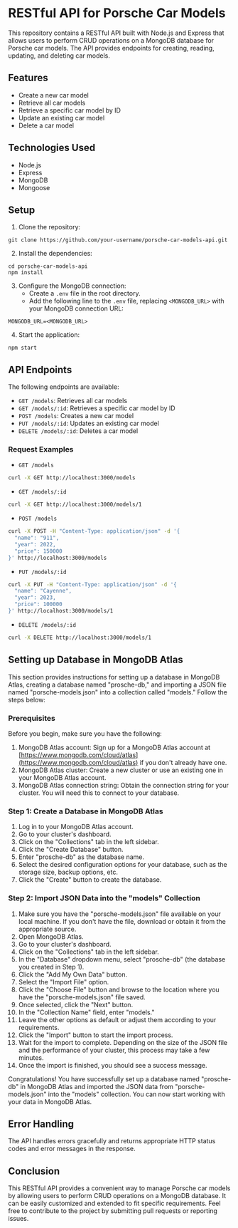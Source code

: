 # RESTful API for Porsche Car Models

This repository contains a RESTful API built with Node.js and Express that allows users to perform CRUD operations on a MongoDB database for Porsche car models. The API provides endpoints for creating, reading, updating, and deleting car models.

## Features

- Create a new car model
- Retrieve all car models
- Retrieve a specific car model by ID
- Update an existing car model
- Delete a car model

## Technologies Used

- Node.js
- Express
- MongoDB
- Mongoose

## Setup

1. Clone the repository:

```
git clone https://github.com/your-username/porsche-car-models-api.git
```

2. Install the dependencies:

```
cd porsche-car-models-api
npm install
```

3. Configure the MongoDB connection:
   - Create a `.env` file in the root directory.
   - Add the following line to the `.env` file, replacing `<MONGODB_URL>` with your MongoDB connection URL:

```
MONGODB_URL=<MONGODB_URL>
```

4. Start the application:

```
npm start
```

## API Endpoints

The following endpoints are available:

- `GET /models`: Retrieves all car models
- `GET /models/:id`: Retrieves a specific car model by ID
- `POST /models`: Creates a new car model
- `PUT /models/:id`: Updates an existing car model
- `DELETE /models/:id`: Deletes a car model

### Request Examples

- `GET /models`

```bash
curl -X GET http://localhost:3000/models
```

- `GET /models/:id`

```bash
curl -X GET http://localhost:3000/models/1
```

- `POST /models`

```bash
curl -X POST -H "Content-Type: application/json" -d '{
  "name": "911",
  "year": 2022,
  "price": 150000
}' http://localhost:3000/models
```

- `PUT /models/:id`

```bash
curl -X PUT -H "Content-Type: application/json" -d '{
  "name": "Cayenne",
  "year": 2023,
  "price": 100000
}' http://localhost:3000/models/1
```

- `DELETE /models/:id`

```bash
curl -X DELETE http://localhost:3000/models/1
```

## Setting up Database in MongoDB Atlas

This section provides instructions for setting up a database in MongoDB Atlas, creating a database named "prosche-db," and importing a JSON file named "porsche-models.json" into a collection called "models." Follow the steps below:

### Prerequisites

Before you begin, make sure you have the following:

1. MongoDB Atlas account: Sign up for a MongoDB Atlas account at [https://www.mongodb.com/cloud/atlas](https://www.mongodb.com/cloud/atlas) if you don't already have one.
2. MongoDB Atlas cluster: Create a new cluster or use an existing one in your MongoDB Atlas account.
3. MongoDB Atlas connection string: Obtain the connection string for your cluster. You will need this to connect to your database.

### Step 1: Create a Database in MongoDB Atlas

1. Log in to your MongoDB Atlas account.
2. Go to your cluster's dashboard.
3. Click on the "Collections" tab in the left sidebar.
4. Click the "Create Database" button.
5. Enter "prosche-db" as the database name.
6. Select the desired configuration options for your database, such as the storage size, backup options, etc.
7. Click the "Create" button to create the database.

### Step 2: Import JSON Data into the "models" Collection

1. Make sure you have the "porsche-models.json" file available on your local machine. If you don't have the file, download or obtain it from the appropriate source.
2. Open MongoDB Atlas.
3. Go to your cluster's dashboard.
4. Click on the "Collections" tab in the left sidebar.
5. In the "Database" dropdown menu, select "prosche-db" (the database you created in Step 1).
6. Click the "Add My Own Data" button.
7. Select the "Import File" option.
8. Click the "Choose File" button and browse to the location where you have the "porsche-models.json" file saved.
9. Once selected, click the "Next" button.
10. In the "Collection Name" field, enter "models."
11. Leave the other options as default or adjust them according to your requirements.
12. Click the "Import" button to start the import process.
13. Wait for the import to complete. Depending on the size of the JSON file and the performance of your cluster, this process may take a few minutes.
14. Once the import is finished, you should see a success message.

Congratulations! You have successfully set up a database named "prosche-db" in MongoDB Atlas and imported the JSON data from "porsche-models.json" into the "models" collection. You can now start working with your data in MongoDB Atlas.

## Error Handling

The API handles errors gracefully and returns appropriate HTTP status codes and error messages in the response.

## Conclusion

This RESTful API provides a convenient way to manage Porsche car models by allowing users to perform CRUD operations on a MongoDB database. It can be easily customized and extended to fit specific requirements. Feel free to contribute to the project by submitting pull requests or reporting issues.
